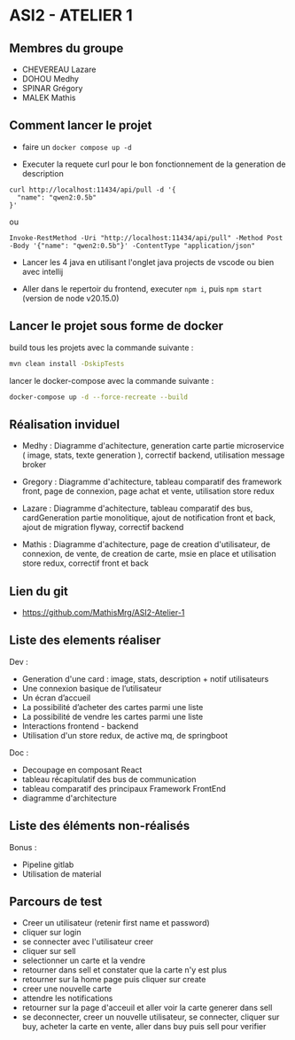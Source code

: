 # ASI2 - ATELIER 1

## Membres du groupe
- CHEVEREAU Lazare
- DOHOU Medhy
- SPINAR Grégory
- MALEK Mathis

## Comment lancer le projet

- faire un ```docker compose up -d```

- Executer la requete curl pour le bon fonctionnement de la generation de description
```
curl http://localhost:11434/api/pull -d '{
  "name": "qwen2:0.5b"
}'
```

ou

```
Invoke-RestMethod -Uri "http://localhost:11434/api/pull" -Method Post -Body '{"name": "qwen2:0.5b"}' -ContentType "application/json"
```

- Lancer les 4 java en utilisant l'onglet java projects de vscode ou bien avec intellij

- Aller dans le repertoir du frontend, executer ```npm i```, puis ```npm start``` (version de node v20.15.0)

## Lancer le projet sous forme de docker 

build tous les projets avec la commande suivante :
```bash
mvn clean install -DskipTests
```

lancer le docker-compose avec la commande suivante :
```bash
docker-compose up -d --force-recreate --build
```


## Réalisation inviduel

- Medhy : Diagramme d'achitecture, generation carte partie microservice ( image, stats, texte generation ), correctif backend, utilisation message broker

- Gregory : Diagramme d'achitecture, tableau comparatif des framework front, page de connexion, page achat et vente, utilisation store redux

- Lazare : Diagramme d'achitecture, tableau comparatif des bus, cardGeneration partie monolitique, ajout de notification front et back, ajout de migration flyway, correctif backend

- Mathis : Diagramme d'achitecture, page de creation d'utilisateur, de connexion, de vente, de creation de carte, msie en place et utilisation store redux, correctif front et back

## Lien du git

- https://github.com/MathisMrg/ASI2-Atelier-1

## Liste des elements réaliser

Dev :
- Generation d'une card : image, stats, description + notif utilisateurs
- Une connexion basique de l’utilisateur
- Un écran d’accueil
- La possibilité d’acheter des cartes parmi une liste
- La possibilité de vendre les cartes parmi une liste
- Interactions frontend - backend
- Utilisation d'un store redux, de active mq, de springboot

Doc :
- Decoupage en composant React
- tableau récapitulatif des bus de communication
- tableau comparatif des principaux Framework FrontEnd
- diagramme d'architecture

## Liste des éléments non-réalisés

Bonus :
- Pipeline gitlab
- Utilisation de material

## Parcours de test

- Creer un utilisateur (retenir first name et password)
- cliquer sur login
- se connecter avec l'utilisateur creer
- cliquer sur sell
- selectionner un carte et la vendre
- retourner dans sell et constater que la carte n'y est plus
- retourner sur la home page puis cliquer sur create
- creer une nouvelle carte
- attendre les notifications
- retourner sur la page d'acceuil et aller voir la carte generer dans sell
- se deconnecter, creer un nouvelle utilisateur, se connecter, cliquer sur buy, acheter la carte en vente, aller dans buy puis sell pour verifier
